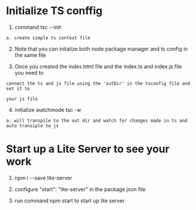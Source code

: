 # Initialize TS conffig 

  1. command tsc --init

    a. create simple ts context file

  2. Note that you can initalize both node package manager and ts config in the same file

  3. Once you created the index.html file and the index.ts and index.js file you need to 

    connect the ts and js file using the 'outDir' in the tsconfig file and set it to 
    
    your js file

  4. initialize watchmode tsc -w 

    a. will transpile to the out dir and watch for changes made in ts and auto transiple to js

# Start up a Lite Server to see your work 

  1. npm i --save lite-server

  2. configure "start": "lite-server" in the package.json file

  3. run command npm start to start up lite server